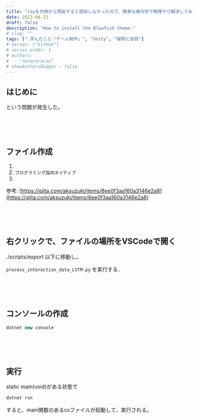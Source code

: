 ```yaml
---
title: "rayを内側から照射すると感知しなかったので、簡単な幾何学で無理やり解決してみた"
date: 2023-06-23
draft: false
description: "How to install the Blowfish theme."
# slug: ""
tags: [".学んだこと「ゲーム制作」", "Unity", "疑問と仮設"]
# series: ["GitHub"]
# series_order: 1
# authors:
#  - "nunocoracao"
# showAuthorsBadges : false 
---
```







## はじめに
という問題が発生した。




<br><br><br>
## ファイル作成

1. 
2. ```プログラミング指向ネイティブ```
3. 


参考: [https://qiita.com/aksuzuki/items/8ee0f3aa160a3146e2a8](https://qiita.com/aksuzuki/items/8ee0f3aa160a3146e2a8)





<br><br><br>
## 右クリックで、ファイルの場所をVSCodeで開く

./scripts/export 以下に移動し，

```process_interaction_data_LSTM.py``` を実行する．






<br><br><br>
## コンソールの作成

```cs
dotnet new console
```






<br><br><br>
## 実行

static main(void)がある状態で

```cs
dotnet run
```

すると、main関数のあるcsファイルが起動して、実行される。


